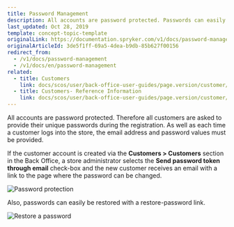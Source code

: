 ```yaml
---
title: Password Management
description: All accounts are password protected. Passwords can easily be restored with a restore-password link.
last_updated: Oct 28, 2019
template: concept-topic-template
originalLink: https://documentation.spryker.com/v1/docs/password-management
originalArticleId: 3de5f1ff-69a5-4dea-b9db-85b627f00156
redirect_from:
  - /v1/docs/password-management
  - /v1/docs/en/password-management
related:
  - title: Customers
    link: docs/scos/user/back-office-user-guides/page.version/customer/customers.html
  - title: Customers- Reference Information
    link: docs/scos/user/back-office-user-guides/page.version/customer/references/customers-reference-information.html
---
```


All accounts are password protected. Therefore all customers are asked to provide their unique passwords during the registration. As well as each time a customer logs into the store, the email address and password values must be provided.

If the customer account is created via the **Customers > Customers** section in the Back Office, a store administrator selects the **Send password token through email** check-box and the new customer receives an email with a link to the page where the password can be changed.

![Password protection](https://spryker.s3.eu-central-1.amazonaws.com/docs/Features/Customer+Relationship+Management/Password+Management/password_protection.gif)

Also, passwords can easily be restored with a restore-password link.

![Restore a password](https://spryker.s3.eu-central-1.amazonaws.com/docs/Features/Customer+Relationship+Management/Password+Management/password_restore.gif)

